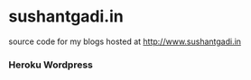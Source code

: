 # sushantgadi.in

source code for my blogs hosted at http://www.sushantgadi.in

### Heroku Wordpress